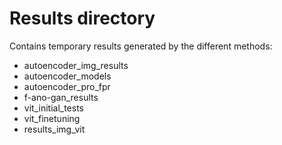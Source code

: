 # Results directory

Contains temporary results generated by the different methods: 

- autoencoder_img_results
- autoencoder_models
- autoencoder_pro_fpr
- f-ano-gan_results
- vit_initial_tests
- vit_finetuning
- results_img_vit